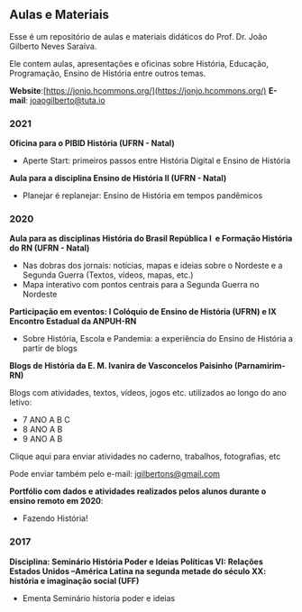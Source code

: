 ## Aulas e Materiais

Esse é um repositório de aulas e materiais didáticos do Prof. Dr. João Gilberto Neves Saraiva. 

Ele contem aulas, apresentações e oficinas sobre História, Educação, Programação, Ensino de História entre outros temas.

**Website**:[https://jonjo.hcommons.org/](https://jonjo.hcommons.org/) 
**E-mail**: [joaogilberto@tuta.io](mailto:joaogilberto@tuta.io)

### 2021

**Oficina para o PIBID História (UFRN - Natal)** 

- Aperte Start: primeiros passos entre História Digital e Ensino de História

**Aula para a disciplina Ensino de História II (UFRN - Natal)**

- Planejar é replanejar: Ensino de História em tempos pandêmicos

### 2020 

**Aula para as disciplinas História do Brasil República I  e Formação História do RN (UFRN - Natal)**

- Nas dobras dos jornais: notícias, mapas e ideias sobre o Nordeste e a Segunda Guerra (Textos, vídeos, mapas, etc.)
- Mapa interativo com pontos centrais para a Segunda Guerra no Nordeste

**Participação em eventos: I Colóquio de Ensino de História (UFRN) e IX Encontro Estadual da ANPUH-RN**

- Sobre História, Escola e Pandemia: a experiência do Ensino de História a partir de blogs

**Blogs de História da E. M. Ivanira de Vasconcelos Paisinho (Parnamirim-RN)**

Blogs com atividades, textos, vídeos, jogos etc. utilizados ao longo do ano letivo:

- 7 ANO A B C 
- 8 ANO A B
- 9 ANO A B

Clique aqui para enviar atividades no caderno, trabalhos, fotografias, etc

Pode enviar também pelo e-mail: [jgilbertons@gmail.com](mailto:jgilbertons@gmail.com)

**Portfólio com dados e atividades realizados pelos alunos durante o ensino remoto em 2020**:

- Fazendo História!

### 2017

**Disciplina: Seminário História Poder e Ideias Políticas VI: Relações Estados Unidos –América Latina na segunda metade do século XX: história e imaginação social (UFF)**

- Ementa Seminário historia poder e ideias
